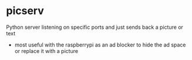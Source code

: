 # picserv
Python server listening on specific ports and just sends back a picture or text
* most useful with the raspberrypi as an ad blocker to hide the ad space or replace it with a picture
